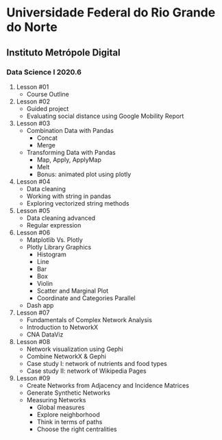 # Universidade Federal do Rio Grande do Norte
## Instituto Metrópole Digital
### Data Science I 2020.6

1. Lesson #01
	- Course Outline
2. Lesson #02
	- Guided project
	- Evaluating social distance using Google Mobility Report
3. Lesson #03
	- Combination Data with Pandas
		- Concat
		- Merge
	- Transforming Data with Pandas
		- Map, Apply, ApplyMap
		- Melt
		- Bonus: animated plot using plotly
4. Lesson #04
	- Data cleaning
	- Working with string in pandas
	- Exploring vectorized string methods
5. Lesson #05
	- Data cleaning advanced
	- Regular expression
6. Lesson #06
	- Matplotlib Vs. Plotly
	- Plotly Library Graphics
		- Histogram
		- Line
		- Bar
		- Box
		- Violin
		- Scatter and Marginal Plot
		- Coordinate and Categories Parallel
	- Dash app
7. Lesson #07 
	- Fundamentals of Complex Network Analysis
	- Introduction to NetworkX
	- CNA DataViz
8. Lesson #08 
	- Network visualization using Gephi
	- Combine NetworkX & Gephi
	- Case study I: network of nutrients and food types
	- Case study II: network of Wikipedia Pages
9. Lesson #09
	- Create Networks from Adjacency and Incidence Matrices
	- Generate Synthetic Networks
	- Measuring Networks
		- Global measures
		- Explore neighborhood
		- Think in terms of paths
		- Choose the right centralities

